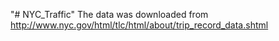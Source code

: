 "# NYC_Traffic" 
The data was downloaded from http://www.nyc.gov/html/tlc/html/about/trip_record_data.shtml
